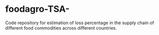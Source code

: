 # foodagro-TSA-
Code repository for estimation of loss percentage in the supply chain of different food commodities across different countries.
